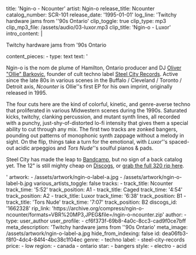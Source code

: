 title: 'Ngin-o - Ncounter'
artist: Ngin-o
release_title: Ncounter
catalog_number: SCR-101
release_date: '1995-01-01'
log_line: 'Twitchy hardware jams from ''90s Ontario'
clip_toggle: true
clip_type: mp3
clip_mp3_file: /assets/audio/03-luxor.mp3
clip_title: 'Ngin-o - Luxor'
intro_content: |
  <p>Twitchy hardware jams from '90s Ontario
  </p>
content_pieces:
  -
    type: text
    text: '<p>Ngin-o is the nom de plume of Hamilton, Ontario producer and DJ&nbsp;<a href="https://www.discogs.com/artist/27317-Oliver-Barkovic" target="_blank">Oliver "Ollie" Barkovic</a>, founder of cult techno label <a href="https://www.discogs.com/label/8421-Steel-City-Records" target="_blank">Steel City Records</a>. Active since the late 80s in various scenes in the Buffalo / Cleveland / Toronto / Detroit axis,&nbsp;<i>Ncounter</i> is Ollie''s first EP for his own imprint, originally released in 1995.&nbsp;</p><p>The four cuts here are the kind of colorful, kinetic, and genre-averse techno that proliferated in various Midwestern scenes during the 1990s. Saturated kicks, twitchy, clanking percussion, and mutant synth lines, all recorded with a punchy, just-shy-of-distorted lo-fi intensity that gives them a special ability to cut through any mix. The first two tracks are zonked bangers, pounding out patterns of monophonic synth zappage without a melody in sight. On the flip, things take a turn for the emotional, with <i>Luxor</i>''s spaced-out acidic arpeggios and <i>Tors Nude</i>''s soulful pianos &amp; pads.&nbsp;</p><p>Steel City has made the leap to <a href="https://steelcityrecords.bandcamp.com/" target="_blank">Bandcamp</a>, but no sign of a back catalog yet. The 12" is still mighty cheap on <a href="https://www.discogs.com/sell/release/1662328" target="_blank">Discogs</a>, or <a href="https://archive.org/compress/ngin-o-ncounter/formats=VBR%20MP3,JPEG&amp;file=/ngin-o-ncounter.zip" target="_blank">grab the full 320 rip here</a>.<br></p>'
artwork:
  - /assets/artwork/ngin-o-label-a.jpg
  - /assets/artwork/ngin-o-label-b.jpg
various_artists_toggle: false
tracks:
  -
    track_title: Ncounter
    track_time: '5:52'
    track_position: A1
  -
    track_title: Caged
    track_time: '4:54'
    track_position: A2
  -
    track_title: Luxor
    track_time: '6:38'
    track_position: B1
  -
    track_title: 'Tors Nude'
    track_time: '7:07'
    track_position: B2
discogs_id: '1662328'
rip_link: 'https://archive.org/compress/ngin-o-ncounter/formats=VBR%20MP3,JPEG&file=/ngin-o-ncounter.zip'
author:
  -
    type: user_author
    user_profile:
      - cf6f373f-69b8-4a0c-8cc3-cad9f0ce7bff
meta_description: 'Twitchy hardware jams from ''90s Ontario'
meta_image: /assets/artwork/ngin-o-label-a.jpg
hide_from_indexing: false
id: dea06fb3-f8f0-4dc4-84f4-4bc38c1f04ec
genre:
  - techno
label:
  - steel-city-records
price:
  - low
region:
  - canada
  - ontario
star:
  - bangers
style:
  - electro
  - acid
